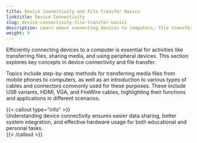 ```yaml
---
title: Device Connectivity and File Transfer Basics
linktitle: Device Connectivity
slug: device-connectivity-file-transfer-basics
description: Learn about connecting devices to computers, file transfer methods, and key cable types such as USB, HDMI, VGA, and more.
weight: 9
---
```


Efficiently connecting devices to a computer is essential for activities like transferring files, sharing media, and using peripheral devices. This section explores key concepts in device connectivity and file transfer.

Topics include step-by-step methods for transferring media files from mobile phones to computers, as well as an introduction to various types of cables and connectors commonly used for these purposes. These include USB variants, HDMI, VGA, and FireWire cables, highlighting their functions and applications in different scenarios.

{{< callout type="info" >}}  
Understanding device connectivity ensures easier data sharing, better system integration, and effective hardware usage for both educational and personal tasks.  
{{< /callout >}}
